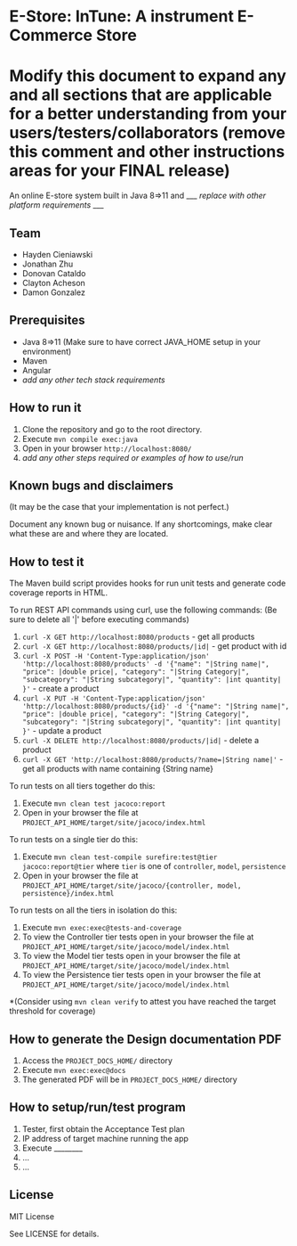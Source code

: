# E-Store: InTune: A instrument E-Commerce Store
# Modify this document to expand any and all sections that are applicable for a better understanding from your users/testers/collaborators (remove this comment and other instructions areas for your FINAL release)

An online E-store system built in Java 8=>11 and ___ _replace with other platform requirements_ ___
  
## Team

- Hayden Cieniawski
- Jonathan Zhu
- Donovan Cataldo 
- Clayton Acheson
- Damon Gonzalez


## Prerequisites

- Java 8=>11 (Make sure to have correct JAVA_HOME setup in your environment)
- Maven
- Angular
-  _add any other tech stack requirements_


## How to run it

1. Clone the repository and go to the root directory.
2. Execute `mvn compile exec:java`
3. Open in your browser `http://localhost:8080/`
4.  _add any other steps required or examples of how to use/run_

## Known bugs and disclaimers
(It may be the case that your implementation is not perfect.)

Document any known bug or nuisance.
If any shortcomings, make clear what these are and where they are located.

## How to test it

The Maven build script provides hooks for run unit tests and generate code coverage
reports in HTML.

To run REST API commands using curl, use the following commands:
(Be sure to delete all '|' before executing commands)

1. `curl -X GET http://localhost:8080/products` - get all products
2. `curl -X GET http://localhost:8080/products/|id|` - get product with id
3. `curl -X POST -H 'Content-Type:application/json' 'http://localhost:8080/products' -d '{"name": "|String name|", "price": |double price|, "category": "|String Category|", "subcategory": "|String subcategory|", "quantity": |int quantity| }'` - create a product
4. `curl -X PUT -H 'Content-Type:application/json' 'http://localhost:8080/products/{id}' -d '{"name": "|String name|", "price": |double price|, "category": "|String Category|", "subcategory": "|String subcategory|", "quantity": |int quantity| }'` - update a product
5. `curl -X DELETE http://localhost:8080/products/|id|` - delete a product
6. `curl -X GET 'http://localhost:8080/products/?name=|String name|'` - get all products with name containing {String name}

To run tests on all tiers together do this:

1. Execute `mvn clean test jacoco:report`
2. Open in your browser the file at `PROJECT_API_HOME/target/site/jacoco/index.html`

To run tests on a single tier do this:

1. Execute `mvn clean test-compile surefire:test@tier jacoco:report@tier` where `tier` is one of `controller`, `model`, `persistence`
2. Open in your browser the file at `PROJECT_API_HOME/target/site/jacoco/{controller, model, persistence}/index.html`

To run tests on all the tiers in isolation do this:

1. Execute `mvn exec:exec@tests-and-coverage`
2. To view the Controller tier tests open in your browser the file at `PROJECT_API_HOME/target/site/jacoco/model/index.html`
3. To view the Model tier tests open in your browser the file at `PROJECT_API_HOME/target/site/jacoco/model/index.html`
4. To view the Persistence tier tests open in your browser the file at `PROJECT_API_HOME/target/site/jacoco/model/index.html`

*(Consider using `mvn clean verify` to attest you have reached the target threshold for coverage)
  
  
## How to generate the Design documentation PDF

1. Access the `PROJECT_DOCS_HOME/` directory
2. Execute `mvn exec:exec@docs`
3. The generated PDF will be in `PROJECT_DOCS_HOME/` directory


## How to setup/run/test program 
1. Tester, first obtain the Acceptance Test plan
2. IP address of target machine running the app
3. Execute ________
4. ...
5. ...

## License

MIT License

See LICENSE for details.
